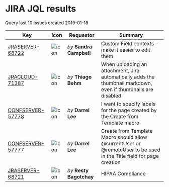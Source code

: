 # JIRA JQL results 
 Query last 10 issues created 2019-01-18
 
| Key | Icon | Requestor | Summary | 
| --- | --- | ---| --- | 
| [JRASERVER-68722](https://jira.atlassian.com/browse/JRASERVER-68722) | ![icon](https://jira.atlassian.com/secure/viewavatar?size=xsmall&avatarId=51505&avatarType=issuetype "Suggestion") | _by_ **Sandra Campbell** | Custom Field contexts - make it easier to edit them | 
 | [JRACLOUD-71387](https://jira.atlassian.com/browse/JRACLOUD-71387) | ![icon](https://jira.atlassian.com/secure/viewavatar?size=xsmall&avatarId=51493&avatarType=issuetype "Bug") | _by_ **Thiago Behm** | When uploading an attachment, Jira automatically adds the thumbnail markdown, even if thumbnails are disabled | 
 | [CONFSERVER-57778](https://jira.atlassian.com/browse/CONFSERVER-57778) | ![icon](https://jira.atlassian.com/secure/viewavatar?size=xsmall&avatarId=51505&avatarType=issuetype "Suggestion") | _by_ **Darrel Lee** | I want to specify labels for the page created by the Create from Template macro | 
 | [CONFSERVER-57777](https://jira.atlassian.com/browse/CONFSERVER-57777) | ![icon](https://jira.atlassian.com/secure/viewavatar?size=xsmall&avatarId=51505&avatarType=issuetype "Suggestion") | _by_ **Darrel Lee** | Create from Template Macro should allow @currentUser or @remoteUser to be used in the Title field for page creation | 
 | [JRASERVER-68721](https://jira.atlassian.com/browse/JRASERVER-68721) | ![icon](https://jira.atlassian.com/secure/viewavatar?size=xsmall&avatarId=51505&avatarType=issuetype "Suggestion") | _by_ **Resty Bagotchay** | HIPAA Compliance | 
 